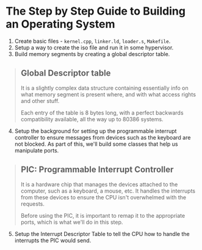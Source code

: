 # The Step by Step Guide to Building an Operating System

1. Create basic files - `kernel.cpp`, `linker.ld`, `loader.s`, `Makefile`.
2. Setup a way to create the iso file and run it in some hypervisor.
3. Build memory segments by creating a global descriptor table.

> ## Global Descriptor table
>
> It is a slightly complex data structure containing essentially info on what memory segment is
> present where, and with what access rights and other stuff.
>
> Each entry of the table is 8 bytes long, with a perfect backwards compatibility available, all the
> way up to 80386 systems.

4. Setup the background for setting up the programmable interrupt controller to ensure messages from
   devices such as the keyboard are not blocked.
   As part of this, we'll build some classes that help us manipulate ports.

> ## PIC: Programmable Interrupt Controller
>
> It is a hardware chip that manages the devices attached to the computer, such as a keyboard, a
> mouse, etc. It handles the interrupts from these devices to ensure the CPU isn't overwhelmed with
> the requests.
>
> Before using the PIC, it is important to remap it to the appropriate ports, which is what we'll do
> in this step.

5. Setup the Interrupt Descriptor Table to tell the CPU how to handle the interrupts the PIC would
   send.
